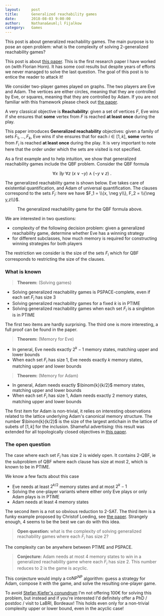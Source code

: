 ```yaml
---
layout:     post
title:      Generalized reachability games
date:       2018-08-03 9:00:00
author:     Nathana&euml;l Fijalkow
category:   Games
---
```


<script type="text/x-mathjax-config">
MathJax.Hub.Config({
  TeX: {
    Macros: {
      lift: "{\\text{lift}}",
    }
  }
});
</script>

<p class="intro"><span class="dropcap">T</span>his post is about generalized reachability games. The main purpose is to pose an open problem:
what is the complexity of solving 2-generalized reachability games?
</p>

This post is about [this paper](https://arxiv.org/abs/1010.2420). This is the first research paper I have worked on (with Florian Horn).
It has some cool results but despite years of efforts we never managed to solve the last question. 
The goal of this post is to entice the reader to attack it!

We consider two-player games played on graphs. The two players are Eve and Adam. The vertices are either circles, meaning that they are controlled by Eve,
or squares, meaning that they are controlled by Adam.
If you are not familiar with this framework please check out [the paper](https://arxiv.org/abs/1010.2420).

A very classical objective is **Reachability**: given a set of vertices $F$, Eve wins if she ensures that **some** vertex from $F$ is reached **at least once** during the play.

This paper introduces **Generalized reachability** objectives: given a family of sets $F_1,\ldots,F_k$, Eve wins if she ensures that for each $i \in [1,k]$, **some** vertex from $F_i$ is reached **at least once** during the play. It is very important to note here that the order under which the sets are visited is not specified.

As a first example and to help intuition, we show that generalized reachability games include the QBF problem.
Consider the QBF formula

$$\forall x\ \exists y\ \forall z\ (x \vee \neg y) \wedge (\neg y \vee z)\ .$$

The generalized reachability game is shown below. Eve takes care of existential quantification, and Adam of universal quantification.
The clauses correspond to the sets $F_i$: here we have $F_1 = \\{x, \neg y\\}, F_2 = \\{\neg y,z\\}$.

<figure>
	<img src="{{ '/images/generalized_reachability_QBF.png' | prepend: site.baseurl }}" alt=""> 
	<figcaption>The generalized reachability game for the QBF formula above.</figcaption>
</figure>

We are interested in two questions:
* complexity of the following decision problem: given a generalized reachability game, determine whether Eve has a winning strategy
* for different subclasses, how much memory is required for constructing winning strategies for both players 

The restriction we consider is the size of the sets $F_i$ which for QBF corresponds to restricting the size of the clauses.

### What is known

> **Theorem:** (Solving games)
* Solving generalized reachability games is PSPACE-complete, even if each set $F_i$ has size $3$
* Solving generalized reachability games for a fixed $k$ is in PTIME
* Solving generalized reachability games when each set $F_i$ is a singleton is in PTIME

The first two items are hardly surprising. The third one is more interesting, a full proof can be found in the paper.

> **Theorem:** (Memory for Eve)
* In general, Eve needs exactly $2^k - 1$ memory states, matching upper and lower bounds
* When each set $F_i$ has size $1$, Eve needs exactly $k$ memory states, matching upper and lower bounds

> **Theorem:** (Memory for Adam)
* In general, Adam needs exactly $\binom{k}{k/2}$ memory states, matching upper and lower bounds
* When each set $F_i$ has size $1$, Adam needs exactly $2$ memory states, matching upper and lower bounds

The first item for Adam is non-trivial, it relies on interesting observations related to the lattice underlying Adam's canonical memory structure.
The number $\binom{k}{k/2}$ is the size of the largest antichain in the lattice of subets of $[1,k]$ for the inclusion.
Shameful advertising: this result was extended for all topologically closed objectives in [this paper](http://drops.dagstuhl.de/opus/volltexte/2014/4857/).


### The open question

The case where each set $F_i$ has size $2$ is widely open.
It contains 2-QBF, ie the subproblem of QBF where each clause has size at most $2$, which is known to be in PTIME.

We know a few facts about this case
* Eve needs at least $2^{k/2}$ memory states and at most $2^k - 1$
* Solving the one-player variants where either only Eve plays or only Adam plays is in PTIME 
* Adam needs at least $4$ memory states

The second item is a not so obvious reduction to 2-SAT.
The third item is a funky example proposed by Christof Loeding, see [the paper](https://arxiv.org/abs/1010.2420).
Strangely enough, $4$ seems to be the best we can do with this idea.

> **Open question:** what is the complexity of solving generalized reachability games where each $F_i$ has size $2$?

The complexity can be anywhere between PTIME and PSPACE.

> **Conjecture:** Adam needs at most $4$ memory states to win in a generalized reachability game where each $F_i$ has size $2$.
This number reduces to $2$ is the game is acyclic.

This conjecture would imply a $\text{coNP}^{\text{NP}}$ algorithm: guess a strategy for Adam, compose it with the game, and solve the resulting one-player game.

To avoid [Stefan Kiefer's conundrum](https://stekie.blogspot.com/2017/11/tell-me-price-of-memory-and-i-give-you.html) 
I'm not offering 100€ for solving this problem, but instead and if you're interested I'd definitely offer a PhD / postdoc / visit to LaBRI, Bordeaux!
This holds even only for a non-trivial complexity upper or lower bound, even in the acyclic case! 


